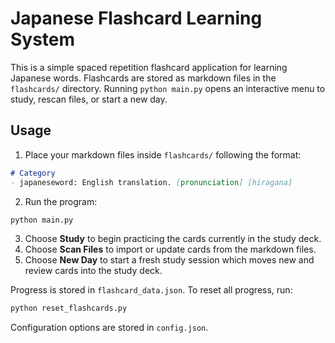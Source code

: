 # Japanese Flashcard Learning System

This is a simple spaced repetition flashcard application for learning Japanese words. Flashcards are stored as markdown files in the `flashcards/` directory. Running `python main.py` opens an interactive menu to study, rescan files, or start a new day.

## Usage

1. Place your markdown files inside `flashcards/` following the format:

```markdown
# Category
- japaneseword: English translation. [pronunciation] [hiragana]
```

2. Run the program:

```bash
python main.py
```

3. Choose **Study** to begin practicing the cards currently in the study deck.
4. Choose **Scan Files** to import or update cards from the markdown files.
5. Choose **New Day** to start a fresh study session which moves new and review cards into the study deck.

Progress is stored in `flashcard_data.json`. To reset all progress, run:

```bash
python reset_flashcards.py
```

Configuration options are stored in `config.json`.
